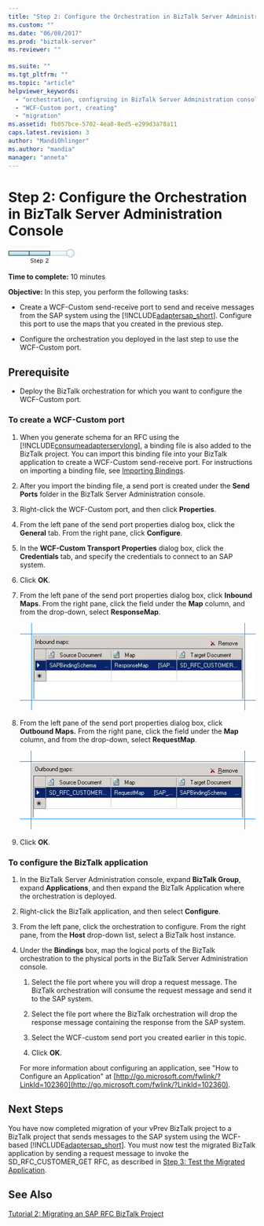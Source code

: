 ```yaml
---
title: "Step 2: Configure the Orchestration in BizTalk Server Administration Console1 | Microsoft Docs"
ms.custom: ""
ms.date: "06/08/2017"
ms.prod: "biztalk-server"
ms.reviewer: ""

ms.suite: ""
ms.tgt_pltfrm: ""
ms.topic: "article"
helpviewer_keywords: 
  - "orchestration, configruing in BizTalk Server Administration console"
  - "WCF-Custom port, creating"
  - "migration"
ms.assetid: fb057bce-5702-4ea0-8ed5-e299d3a78a11
caps.latest.revision: 3
author: "MandiOhlinger"
ms.author: "mandia"
manager: "anneta"
---
```

# Step 2: Configure the Orchestration in BizTalk Server Administration Console
![Step 2 of 3](../../adapters-and-accelerators/adapter-oracle-database/media/step-2of3.gif "Step_2of3")  
  
 **Time to complete:** 10 minutes  
  
 **Objective:** In this step, you perform the following tasks:  
  
-   Create a WCF-Custom send-receive port to send and receive messages from the SAP system using the [!INCLUDE[adaptersap_short](../../includes/adaptersap-short-md.md)]. Configure this port to use the maps that you created in the previous step.  
  
-   Configure the orchestration you deployed in the last step to use the WCF-Custom port.  
  
## Prerequisite  
  
-   Deploy the BizTalk orchestration for which you want to configure the WCF-Custom port.  
  
### To create a WCF-Custom port  
  
1.  When you generate schema for an RFC using the [!INCLUDE[consumeadapterservlong](../../includes/consumeadapterservlong-md.md)], a binding file is also added to the BizTalk project. You can import this binding file into your BizTalk application to create a WCF-Custom send-receive port. For instructions on importing a binding file, see [Importing Bindings](http://msdn.microsoft.com/library/c927efde-29bd-4efe-9da5-942e7da65dbf).  
  
2.  After you import the binding file, a send port is created under the **Send Ports** folder in the BizTalk Server Administration console.  
  
3.  Right-click the WCF-Custom port, and then click **Properties**.  
  
4.  From the left pane of the send port properties dialog box, click the **General** tab. From the right pane, click **Configure**.  
  
5.  In the **WCF-Custom Transport Properties** dialog box, click the **Credentials** tab, and specify the credentials to connect to an SAP system.  
  
6.  Click **OK**.  
  
7.  From the left pane of the send port properties dialog box, click **Inbound Maps**. From the right pane, click the field under the **Map** column, and from the drop-down, select **ResponseMap**.  
  
     ![Configure the inbound map on the WCF custom port](../../adapters-and-accelerators/adapter-sap/media/10129a7d-211b-464b-b05a-b3ea72f46873.gif "10129a7d-211b-464b-b05a-b3ea72f46873")  
  
8.  From the left pane of the send port properties dialog box, click **Outbound Maps.** From the right pane, click the field under the **Map** column, and from the drop-down, select **RequestMap**.  
  
     ![Configure the outbound map on the WCF custom port](../../adapters-and-accelerators/adapter-sap/media/4ffcb4cd-4f53-4b67-92e2-3225d15d97ee.gif "4ffcb4cd-4f53-4b67-92e2-3225d15d97ee")  
  
9. Click **OK**.  
  
### To configure the BizTalk application  
  
1.  In the BizTalk Server Administration console, expand **BizTalk Group**, expand **Applications**, and then expand the BizTalk Application where the orchestration is deployed.  
  
2.  Right-click the BizTalk application, and then select **Configure**.  
  
3.  From the left pane, click the orchestration to configure. From the right pane, from the **Host** drop-down list, select a BizTalk host instance.  
  
4.  Under the **Bindings** box, map the logical ports of the BizTalk orchestration to the physical ports in the BizTalk Server Administration console.  
  
    1.  Select the file port where you will drop a request message. The BizTalk orchestration will consume the request message and send it to the SAP system.  
  
    2.  Select the file port where the BizTalk orchestration will drop the response message containing the response from the SAP system.  
  
    3.  Select the WCF-custom send port you created earlier in this topic.  
  
    4.  Click **OK**.  
  
     For more information about configuring an application, see "How to Configure an Application" at [http://go.microsoft.com/fwlink/?LinkId=102360](http://go.microsoft.com/fwlink/?LinkId=102360).  
  
## Next Steps  
 You have now completed migration of your vPrev BizTalk project to a BizTalk project that sends messages to the SAP system using the WCF-based [!INCLUDE[adaptersap_short](../../includes/adaptersap-short-md.md)]. You must now test the migrated BizTalk application by sending a request message to invoke the SD_RFC_CUSTOMER_GET RFC, as described in [Step 3: Test the Migrated Application](../../adapters-and-accelerators/adapter-sap/step-3-test-the-migrated-application6.md).  
  
## See Also  
 [Tutorial 2: Migrating an SAP RFC BizTalk Project](../../adapters-and-accelerators/adapter-sap/tutorial-2-migrating-an-sap-rfc-biztalk-project.md)
